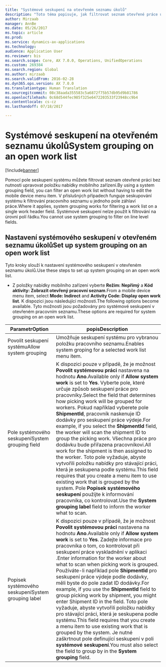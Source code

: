 ```yaml
---
title: "Systémové seskupení na otevřeném seznamu úkolů"
description: "Toto téma popisuje, jak filtrovat seznam otevřené práce u mobilního zařízení."
author: Mirzaab
manager: AnnBe
ms.date: 05/26/2017
ms.topic: article
ms.prod: 
ms.service: dynamics-ax-applications
ms.technology: 
audience: Application User
ms.reviewer: bis
ms.search.scope: Core, AX 7.0.0, Operations, UnifiedOperations
ms.custom: 269384
ms.search.region: Global
ms.author: mirzaab
ms.search.validFrom: 2016-02-28
ms.dyn365.ops.version: AX 7.0.0
ms.translationtype: Human Translation
ms.sourcegitcommit: 08c38aada355583c5a6872f75b57db95d9b81786
ms.openlocfilehash: 0c68d544fec985f325e6472203533f23948cc9b4
ms.contentlocale: cs-cz
ms.lasthandoff: 07/18/2017

---
```


# <a name="system-grouping-on-an-open-work-list"></a><span data-ttu-id="e6aaf-103">Systémové seskupení na otevřeném seznamu úkolů</span><span class="sxs-lookup"><span data-stu-id="e6aaf-103">System grouping on an open work list</span></span>

[!include[banner](../includes/banner.md)]

<span data-ttu-id="e6aaf-104">Pomocí pole seskupení systému můžete filtrovat seznam otevřené práci bez nutnosti upravovat položku nabídky mobilního zařízení.</span><span class="sxs-lookup"><span data-stu-id="e6aaf-104">By using a system grouping field, you can filter an open work list without having to edit the mobile device menu item.</span></span>
<span data-ttu-id="e6aaf-105">V příslušných případech funguje seskupování systému k filtrování pracovního seznamu u jednoho pole záhlaví práce.</span><span class="sxs-lookup"><span data-stu-id="e6aaf-105">Where it applies, system grouping works for filtering a work list on a single work header field.</span></span> <span data-ttu-id="e6aaf-106">Systémové seskupení nelze použít k filtrování na úrovni polí řádku.</span><span class="sxs-lookup"><span data-stu-id="e6aaf-106">You cannot use system grouping to filter on line level fields.</span></span>

## <a name="set-up-system-grouping-on-an-open-work-list"></a><span data-ttu-id="e6aaf-107">Nastavení systémového seskupení v otevřeném seznamu úkolů</span><span class="sxs-lookup"><span data-stu-id="e6aaf-107">Set up system grouping on an open work list</span></span>
<span data-ttu-id="e6aaf-108">Tyto kroky slouží k nastavení systémového seskupení v otevřeném seznamu úkolů.</span><span class="sxs-lookup"><span data-stu-id="e6aaf-108">Use these steps to set up system grouping on an open work list.</span></span>

-   <span data-ttu-id="e6aaf-109">Z položky nabídky mobilního zařízení vyberte **Režim: Nepřímý** a **Kód aktivity: Zobrazit otevřený pracovní seznam**.</span><span class="sxs-lookup"><span data-stu-id="e6aaf-109">From a mobile device menu item, select **Mode: Indirect** and **Activity Code: Display open work list**.</span></span> <span data-ttu-id="e6aaf-110">K dispozici jsou následující možnosti.</span><span class="sxs-lookup"><span data-stu-id="e6aaf-110">The following options become available.</span></span> <span data-ttu-id="e6aaf-111">Tyto možnosti jsou požadovány pro systémové seskupení v otevřeném pracovním seznamu.</span><span class="sxs-lookup"><span data-stu-id="e6aaf-111">These options are required for system grouping on an open work list.</span></span> 

| <span data-ttu-id="e6aaf-112">Parametr</span><span class="sxs-lookup"><span data-stu-id="e6aaf-112">Option</span></span>        | <span data-ttu-id="e6aaf-113">popis</span><span class="sxs-lookup"><span data-stu-id="e6aaf-113">Description</span></span>   | 
| ------------- | ------------- |
| <span data-ttu-id="e6aaf-114">Povolit seskupení systému</span><span class="sxs-lookup"><span data-stu-id="e6aaf-114">Allow system grouping</span></span>   | <span data-ttu-id="e6aaf-115">Umožňuje seskupení systému pro vybranou položku pracovního seznamu.</span><span class="sxs-lookup"><span data-stu-id="e6aaf-115">Enables system groping for a selected work list menu item.</span></span>| 
| <span data-ttu-id="e6aaf-116">Pole systémového seskupení</span><span class="sxs-lookup"><span data-stu-id="e6aaf-116">System grouping field</span></span>   | <span data-ttu-id="e6aaf-117">K dispozici pouze v případě, že je možnost **Povolit systémovou práci** nastavena na hodnotu **Ano**.</span><span class="sxs-lookup"><span data-stu-id="e6aaf-117">Available only if **Allow system work** is set to **Yes**.</span></span> <span data-ttu-id="e6aaf-118">Vyberte pole, které určuje způsob seskupení práce pro pracovníky.</span><span class="sxs-lookup"><span data-stu-id="e6aaf-118">Select the field that determines how picking work will be grouped for workers.</span></span> <span data-ttu-id="e6aaf-119">Pokud například vyberete pole **ShipmentId**, pracovník naskenuje ID dodávky pro seskupení práce výdeje.</span><span class="sxs-lookup"><span data-stu-id="e6aaf-119">For example, if you select the **ShipmentId** field, the worker will scan the shipment ID to group the picking work.</span></span> <span data-ttu-id="e6aaf-120">Všechna práce pro dodávku bude přiřazena pracovníkovi.</span><span class="sxs-lookup"><span data-stu-id="e6aaf-120">All work for the shipment is then assigned to the worker.</span></span> <span data-ttu-id="e6aaf-121">Toto pole vyžaduje, abyste vytvořili položku nabídky pro stávající práci, která je seskupena podle systému.</span><span class="sxs-lookup"><span data-stu-id="e6aaf-121">This field requires that you create a menu item to use existing work that is grouped by the system.</span></span> <span data-ttu-id="e6aaf-122">Pole **Popisek systémového seskupení** použijte k informování pracovníka, co kontrolovat.</span><span class="sxs-lookup"><span data-stu-id="e6aaf-122">Use the **System grouping label** field to inform the worker what to scan.</span></span> |
| <span data-ttu-id="e6aaf-123">Popisek systémového seskupení</span><span class="sxs-lookup"><span data-stu-id="e6aaf-123">System grouping label</span></span>   | <span data-ttu-id="e6aaf-124">K dispozici pouze v případě, že je možnost **Povolit systémovou práci** nastavena na hodnotu **Ano**.</span><span class="sxs-lookup"><span data-stu-id="e6aaf-124">Available only if **Allow system work** is set to **Yes**.</span></span> <span data-ttu-id="e6aaf-125">Zadejte informace pro pracovníka o tom, co kontrolovat při seskupení práce vyskladnění v aplikaci .</span><span class="sxs-lookup"><span data-stu-id="e6aaf-125">Enter information for the worker about what to scan when picking work is grouped.</span></span> <span data-ttu-id="e6aaf-126">Používáte-li například pole **ShipmentId** pro seskupení práce výdeje podle dodávky, měli byste do pole zadat ID dodávky.</span><span class="sxs-lookup"><span data-stu-id="e6aaf-126">For example, if you use the **ShipmentId** field to group picking work by shipment, you might enter Shipment ID in the field.</span></span> <span data-ttu-id="e6aaf-127">Toto pole vyžaduje, abyste vytvořili položku nabídky pro stávající práci, která je seskupena podle systému.</span><span class="sxs-lookup"><span data-stu-id="e6aaf-127">This field requires that you create a menu item to use existing work that is grouped by the system.</span></span> <span data-ttu-id="e6aaf-128">Je nutné zaškrtnout pole definující seskupení v poli **systémové seskupení**.</span><span class="sxs-lookup"><span data-stu-id="e6aaf-128">You must also select the field to group by in the **System grouping** field.</span></span>|

